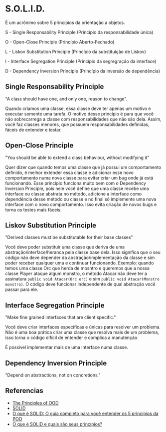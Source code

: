 # S.O.L.I.D.

É um acrônimo sobre 5 princípios da orientação a objetos.

S - Single Responsability Principle (Princípio da responsabilidade única)

O - Open-Close Principle (Princípio Aberto-Fechado)

L - Liskov Substitution Principle (Princípio da substituição de Liskov)

I - Interface Segregation Principle (Princípio da segregração da interface)

D - Dependency Inversion Principle (Princípio da inversão de dependência)


## Single Responsability Principle

"A class should have one, and only one, reason to change".

Quando criamos uma classe, essa classe deve ter apenas um motivo e executar somente uma tarefa. O motivo desse princípio é para que você não sobrecarrega a classe com responsabilidades que não são dela. Assim, você faz classes menores, que possuem responsabilidades definidas, fáceis de entender e testar.

## Open-Close Principle

"You should be able to extend a class behaviour, without modifying it"

Quer dizer que quando temos uma classe que já possui um comportamento definido, é melhor extender essa classe e adicionar esse novo comportamento numa nova classe para evitar criar um bug onde já está funcionando. Esse princípio funciona muito bem com o Dependency Inversion Principle, pois nele você define que uma classe recebe uma interface ou classe abstrata no método, adicione a interface como dependência desse método ou classe e no final só implemente uma nova interface com o novo comportamento. Isso evita criação de novos bugs e torna os testes mais fáceis.

## Liskov Substitution Principle

"Derived classes must be substitutable for their base classes"

Você deve poder substituir uma classe que deriva de uma abstração/interface/heranca pela classe base dela. Isso significa que o seu código não deve depender da abstração/implementação da classe e sim poder receber qualquer uma e continuar funcionando. Exemplo: quando temos uma classe Orc que herda de mosntro e queremos que a nossa classe Player ataque algum monstro, o método Atacar não deve ter a assinatura ``public void Atacar(Orc orc)`` e sim ``public void Atacar(Monstro monstro)``. O código deve funcionar independente de qual abstração você passar para ele.

## Interface Segregation Principle

"Make fine grained interfaces that are client specific."

Você deve criar interfaces específicas e únicas para resolver um problema. Não é uma boa prática criar uma classe que resolva mais de um problema, isso torna o código difícil de entender e complica a manutenção.

É possível implementar mais de uma interface numa classe.

## Dependency Inversion Principle

"Depend on abstractions, not on concretions."

## Referencias

- [The Principles of OOD](http://butunclebob.com/ArticleS.UncleBob.PrinciplesOfOod)
- [SOLID](https://pt.wikipedia.org/wiki/SOLID)
- [O que é SOLID: O guia completo para você entender os 5 princípios da POO](https://medium.com/desenvolvendo-com-paixao/o-que-%C3%A9-solid-o-guia-completo-para-voc%C3%AA-entender-os-5-princ%C3%ADpios-da-poo-2b937b3fc530)
- [O que é SOLID e quais são seus princípios?](https://luby.com.br/desenvolvimento/software/conceitos/o-que-e-solid/)

